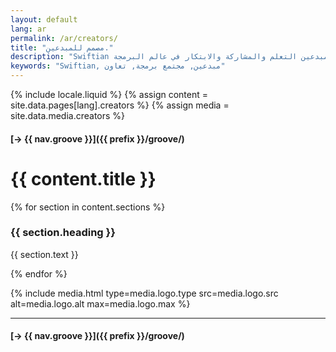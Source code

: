 ```yaml
---
layout: default
lang: ar
permalink: /ar/creators/
title: "مصمم للمبدعين."
description: "Swiftian هو مجتمع رقمي يتيح للمبدعين التعلم والمشاركة والابتكار في عالم البرمجة."
keywords: "Swiftian, مبدعين, مجتمع برمجة, تعاون"
---
```



{% include locale.liquid %}
{% assign content = site.data.pages[lang].creators %}
{% assign media = site.data.media.creators %}

#### [→ {{ nav.groove }}]({{ prefix }}/groove/)

# {{ content.title }}

{% for section in content.sections %}
### {{ section.heading }}
{{ section.text }}

{% endfor %}

{% include media.html
  type=media.logo.type
  src=media.logo.src
  alt=media.logo.alt
  max=media.logo.max
%}

---

#### [→ {{ nav.groove }}]({{ prefix }}/groove/)